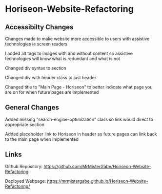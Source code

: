# Horiseon-Website-Refactoring

## Accessibilty Changes

Changes made to make website more accessible to users with assistive technologies ie screen readers

I added alt tags to images with and without content so assistive technologies will know what is redundant and what is not

Changed div syntax to section

Changed div with header class to just header

Changed title to "Main Page - Horiseon" to better indicate what page you are on for when future pages are implemented

## General Changes

Added missing "search-engine-optimization" class so link would direct to appropriate section

Added placeholder link to Horiseon in header so future pages can link back to the main page when implemented


## Links

Github Repository: https://github.com/MrMisterGabe/Horiseon-Website-Refactoring

Deployed Webpage: https://mrmistergabe.github.io/Horiseon-Website-Refactoring/